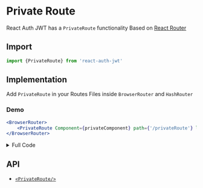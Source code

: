 # Private Route

React Auth JWT has a `PrivateRoute` functionality Based on [React Router](https://reactrouter.com/)

## Import

```js
import {PrivateRoute} from 'react-auth-jwt'
```

## Implementation

Add `PrivateRoute` in your Routes Files inside `BrowserRouter` and `HashRouter`

### Demo

```jsx
<BrowserRouter>
    <PrivateRoute Component={privateComponent} path={'/privateRoute'} loginPath={'/loginPath'} exact/>
</BrowserRouter>
```

<details>
    <summary>Full Code</summary>
    <br>


```jsx
import React from "react"
import {BrowserRouter, Route} from "react-router-dom"
import { PrivateRoute } from 'react-auth-jwt'

const Routes = () => {
    return (
        <BrowserRouter>
            <Route component={LoginComponent} path={'/login'} exact/>
            <PrivateRoute Component={privateComponent} path={'/privateRoute'} loginPath={'/loginPath'} exact/>
        </BrowserRouter>
    )
}
```
</details>

## API
- [`<PrivateRoute/>`](/api)
